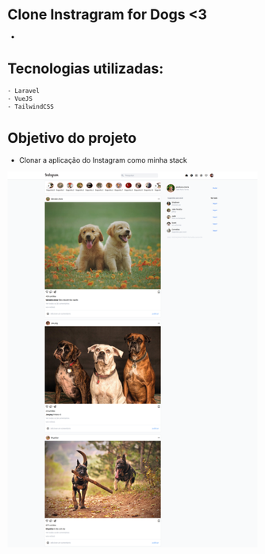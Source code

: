 # Clone Instragram for Dogs <3
- 
# Tecnologias utilizadas:

    - Laravel
    - VueJS
    - TailwindCSS 

# Objetivo do projeto
  - Clonar a aplicação do Instagram como minha stack

![Screenshot](foto.png)
